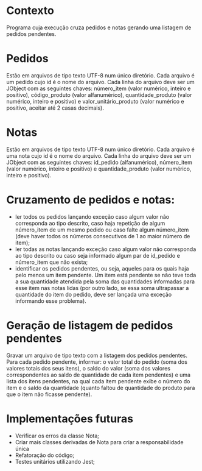 # Contexto
Programa cuja execução cruza pedidos e notas gerando uma listagem de pedidos
pendentes.

# Pedidos
Estão em arquivos de tipo texto UTF-8 num único diretório. Cada arquivo é um pedido cujo id é o nome do arquivo. Cada linha do arquivo deve ser um JObject com as seguintes chaves: número_item (valor numérico, inteiro e positivo), código_produto (valor alfanumérico), quantidade_produto (valor numérico, inteiro e positivo) e valor_unitário_produto (valor numérico e positivo, aceitar até 2 casas decimais).

# Notas
Estão em arquivos de tipo texto UTF-8 num único diretório. Cada arquivo é uma nota cujo id é o nome do arquivo. Cada linha do arquivo deve ser um JObject com as seguintes chaves: id_pedido (alfanumérico), número_item (valor numérico, inteiro e positivo) e quantidade_produto (valor numérico, inteiro e positivo).

# Cruzamento de pedidos e notas:
- ler todos os pedidos lançando exceção caso algum valor não corresponda ao tipo descrito, caso haja repetição de algum número_item de um mesmo pedido ou caso falte algum número_item (deve haver todos os números consecutivos de 1 ao maior número de item);
- ler todas as notas lançando exceção caso algum valor não corresponda ao tipo descrito ou caso seja informado algum par de id_pedido e número_item que não exista;
- identificar os pedidos pendentes, ou seja, aqueles para os quais haja pelo menos um item pendente. Um item está pendente se não teve toda a sua quantidade atendida pela soma das quantidades informadas para esse item nas notas lidas (por outro lado, se essa soma ultrapassar a quantidade do item do pedido, deve ser lançada uma exceção informando esse problema).

# Geração de listagem de pedidos pendentes
Gravar um arquivo de tipo texto com a listagem dos pedidos pendentes. Para cada pedido pendente, informar: o valor total do pedido (soma dos valores totais dos seus itens), o saldo do valor (soma dos valores correspondentes ao saldo de quantidade de cada item pendentes) e uma lista dos itens pendentes, na qual cada item pendente exibe o número do item e o saldo da quantidade (quanto faltou de quantidade do produto para que o item não ficasse pendente).

# Implementações futuras
- Verificar os erros da classe Nota;
- Criar mais classes derivadas de Nota para criar a responsabilidade única
- Refatoração do código;
- Testes unitários utilizando Jest;